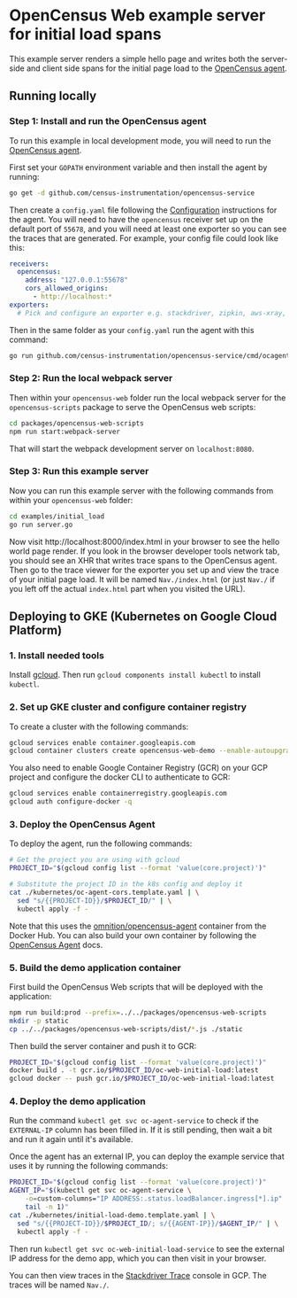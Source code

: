 # OpenCensus Web example server for initial load spans

This example server renders a simple hello page and writes both the server-side
and client side spans for the initial page load to the [OpenCensus agent](https://github.com/census-instrumentation/opencensus-service).

## Running locally

### Step 1: Install and run the OpenCensus agent

To run this example in local development mode, you will need to run the [OpenCensus
agent](https://github.com/census-instrumentation/opencensus-service).

First set your `GOPATH` environment variable and then install the agent by
running:

```bash
go get -d github.com/census-instrumentation/opencensus-service
```

Then create a `config.yaml` file following the
[Configuration](https://github.com/census-instrumentation/opencensus-service#config) instructions for the agent. You will need to have the `opencensus` receiver set up on the default port of `55678`, and you will need at least one exporter so you can see the traces that are generated. For example, your config file could look like this:

```yaml
receivers:
  opencensus:
    address: "127.0.0.1:55678"
    cors_allowed_origins:
      - http://localhost:*
exporters:
  # Pick and configure an exporter e.g. stackdriver, zipkin, aws-xray, honeycomb
```
Then in the same folder as your `config.yaml` run the agent with this command:

```bash
go run github.com/census-instrumentation/opencensus-service/cmd/ocagent
```

### Step 2: Run the local webpack server

Then within your `opencensus-web` folder run the local webpack server for the
`opencensus-scripts` package to serve the OpenCensus web scripts:

```bash
cd packages/opencensus-web-scripts
npm run start:webpack-server
```

That will start the webpack development server on `localhost:8080`.

### Step 3: Run this example server

Now you can run this example server with the following commands from within your
`opencensus-web` folder:

```bash
cd examples/initial_load
go run server.go
```

Now visit http://localhost:8000/index.html in your browser to see the hello
world page render. If you look in the browser developer tools network tab, you
should see an XHR that writes trace spans to the OpenCensus agent. Then go to
the trace viewer for the exporter you set up and view the trace of your initial
page load. It will be named `Nav./index.html` (or just `Nav./` if you left off
the actual `index.html` part when you visited the URL).

## Deploying to GKE (Kubernetes on Google Cloud Platform)

### 1. Install needed tools

Install [gcloud](https://cloud.google.com/sdk/install).
Then run `gcloud components install kubectl` to install `kubectl`.

### 2. Set up GKE cluster and configure container registry

To create a cluster with the following commands:

```bash
gcloud services enable container.googleapis.com
gcloud container clusters create opencensus-web-demo --enable-autoupgrade --num-nodes=1 --zone=us-central1-a
```
You also need to enable Google Container Registry (GCR) on your GCP project and configure the docker CLI to authenticate to GCR:

```bash
gcloud services enable containerregistry.googleapis.com
gcloud auth configure-docker -q
```

### 3. Deploy the OpenCensus Agent

To deploy the agent, run the following commands:

```bash
# Get the project you are using with gcloud
PROJECT_ID="$(gcloud config list --format 'value(core.project)')"

# Substitute the project ID in the k8s config and deploy it
cat ./kubernetes/oc-agent-cors.template.yaml | \
  sed "s/{{PROJECT-ID}}/$PROJECT_ID/" | \
  kubectl apply -f -
```
Note that this uses the [omnition/opencensus-agent](./kubernetes/agent-cors.yaml)
container from the Docker Hub. You can also build your own container by
following the
[OpenCensus Agent](https://github.com/census-instrumentation/opencensus-service#opencensus-agent)
docs.

### 5. Build the demo application container

First build the OpenCensus Web scripts that will be deployed with the
application:

```bash
npm run build:prod --prefix=../../packages/opencensus-web-scripts
mkdir -p static
cp ../../packages/opencensus-web-scripts/dist/*.js ./static
```
Then build the server container and push it to GCR:

```bash
PROJECT_ID="$(gcloud config list --format 'value(core.project)')"
docker build . -t gcr.io/$PROJECT_ID/oc-web-initial-load:latest
gcloud docker -- push gcr.io/$PROJECT_ID/oc-web-initial-load:latest
```

### 4. Deploy the demo application

Run the command `kubectl get svc oc-agent-service` to check if the 
`EXTERNAL-IP` column has been filled in. If it is still pending, then wait a bit
and run it again until it's available.

Once the agent has an external IP, you can deploy the example service that uses
it by running the following commands:

```bash
PROJECT_ID="$(gcloud config list --format 'value(core.project)')"
AGENT_IP="$(kubectl get svc oc-agent-service \
    -o=custom-columns="IP ADDRESS:.status.loadBalancer.ingress[*].ip" | \
    tail -n 1)"
cat ./kubernetes/initial-load-demo.template.yaml | \
  sed "s/{{PROJECT-ID}}/$PROJECT_ID/; s/{{AGENT-IP}}/$AGENT_IP/" | \
  kubectl apply -f -
```

Then run `kubectl get svc oc-web-initial-load-service` to see the external IP
address for the demo app, which you can then visit in your browser.

You can then view traces in the [Stackdriver Trace](https://console.cloud.google.com/traces/traces) console in GCP. The traces will be named `Nav./`.
